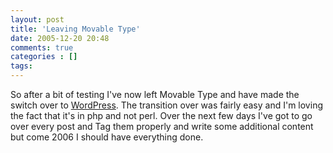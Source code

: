 ```yaml
---
layout: post
title: 'Leaving Movable Type'
date: 2005-12-20 20:48
comments: true
categories : []
tags:
---
```

So after a bit of testing I've now left Movable Type and have made the switch over to <a href="http://wordpress.org">WordPress</a>. The transition over was fairly easy and I'm loving the fact that it's in php and not perl. Over the next few days I've got to go over every post and Tag them properly and write some additional content but come 2006 I should have everything done.



